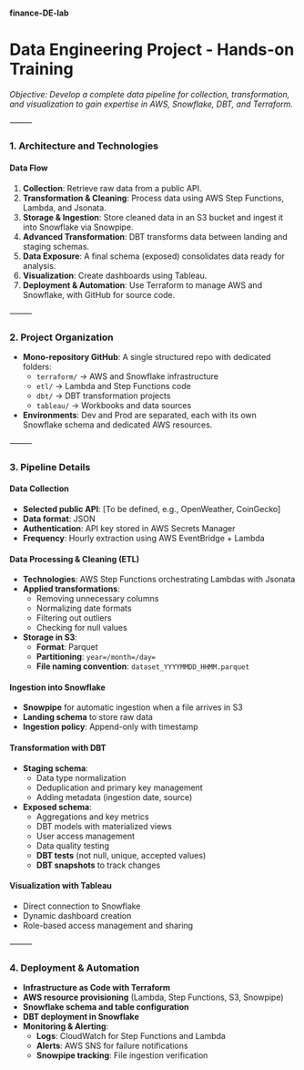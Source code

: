 #### finance-DE-lab

# Data Engineering Project - Hands-on Training

*Objective: Develop a complete data pipeline for collection, transformation, and visualization to gain expertise in AWS, Snowflake, DBT, and Terraform.*

⸻

### 1. Architecture and Technologies

#### Data Flow

1. **Collection**: Retrieve raw data from a public API.
2. **Transformation & Cleaning**: Process data using AWS Step Functions, Lambda, and Jsonata.
3. **Storage & Ingestion**: Store cleaned data in an S3 bucket and ingest it into Snowflake via Snowpipe.
4. **Advanced Transformation**: DBT transforms data between landing and staging schemas.
5. **Data Exposure**: A final schema (exposed) consolidates data ready for analysis.
6. **Visualization**: Create dashboards using Tableau.
7. **Deployment & Automation**: Use Terraform to manage AWS and Snowflake, with GitHub for source code.

⸻

### 2. Project Organization

- **Mono-repository GitHub**: A single structured repo with dedicated folders:
  - `terraform/` → AWS and Snowflake infrastructure
  - `etl/` → Lambda and Step Functions code
  - `dbt/` → DBT transformation projects
  - `tableau/` → Workbooks and data sources
- **Environments**: Dev and Prod are separated, each with its own Snowflake schema and dedicated AWS resources.

⸻

### 3. Pipeline Details

#### Data Collection

- **Selected public API**: [To be defined, e.g., OpenWeather, CoinGecko]
- **Data format**: JSON
- **Authentication**: API key stored in AWS Secrets Manager
- **Frequency**: Hourly extraction using AWS EventBridge + Lambda

#### Data Processing & Cleaning (ETL)

- **Technologies**: AWS Step Functions orchestrating Lambdas with Jsonata
- **Applied transformations**:
  - Removing unnecessary columns
  - Normalizing date formats
  - Filtering out outliers
  - Checking for null values
- **Storage in S3**:
  - **Format**: Parquet
  - **Partitioning**: `year=/month=/day=`
  - **File naming convention**: `dataset_YYYYMMDD_HHMM.parquet`

#### Ingestion into Snowflake

- **Snowpipe** for automatic ingestion when a file arrives in S3
- **Landing schema** to store raw data
- **Ingestion policy**: Append-only with timestamp

#### Transformation with DBT

- **Staging schema**:
  - Data type normalization
  - Deduplication and primary key management
  - Adding metadata (ingestion date, source)
- **Exposed schema**:
  - Aggregations and key metrics
  - DBT models with materialized views
  - User access management
  - Data quality testing
  - **DBT tests** (not null, unique, accepted values)
  - **DBT snapshots** to track changes

#### Visualization with Tableau

- Direct connection to Snowflake
- Dynamic dashboard creation
- Role-based access management and sharing

⸻

### 4. Deployment & Automation

- **Infrastructure as Code with Terraform**
- **AWS resource provisioning** (Lambda, Step Functions, S3, Snowpipe)
- **Snowflake schema and table configuration**
- **DBT deployment in Snowflake**
- **Monitoring & Alerting**:
  - **Logs**: CloudWatch for Step Functions and Lambda
  - **Alerts**: AWS SNS for failure notifications
  - **Snowpipe tracking**: File ingestion verification
